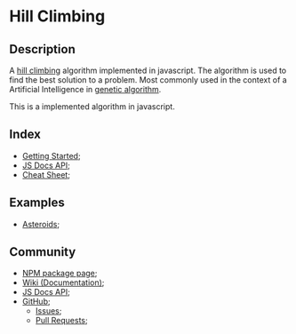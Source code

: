 # Hill Climbing

## Description
A [hill climbing](https://en.wikipedia.org/wiki/Hill_climbing) algorithm implemented in javascript. The algorithm is used to find the best solution to a problem. Most commonly used in the context of a Artificial Intelligence in [genetic algorithm](https://en.wikipedia.org/wiki/Genetic_algorithm).

This is a implemented algorithm in javascript.

## Index
- [Getting Started](./GetStarted.md);
- [JS Docs API](https://201flaviosilva.github.io/HillClimbing.js/);
- [Cheat Sheet](./CheatSheet.md);

## Examples
- [Asteroids](https://u1dtur.csb.app/);

## Community
- [NPM package page](https://www.npmjs.com/package/hillclimbing);
- [Wiki (Documentation)](https://github.com/201flaviosilva/HillClimbing.js/wiki);
- [JS Docs API](https://201flaviosilva.github.io/HillClimbing.js/);
- [GitHub](https://github.com/201flaviosilva/HillClimbing.js);
  - [Issues](https://github.com/201flaviosilva/HillClimbing.js/issues);
  - [Pull Requests](https://github.com/201flaviosilva/HillClimbing.js/pulls);
